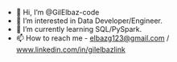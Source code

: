 - 👋 Hi, I’m @GilElbaz-code
- 👀 I’m interested in Data Developer/Engineer.
- 🌱 I’m currently learning SQL/PySpark.
- 📫 How to reach me - elbazg123@gmail.com / www.linkedin.com/in/gilelbazlink

<!---
GilElbaz-code/GilElbaz-code is a ✨ special ✨ repository because its `README.md` (this file) appears on your GitHub profile.
You can click the Preview link to take a look at your changes.
--->
